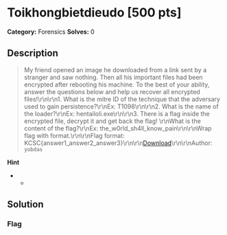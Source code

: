 # Toikhongbietdieudo [500 pts]

**Category:** Forensics
**Solves:** 0

## Description
>My friend opened an image he downloaded from a link sent by a stranger and saw nothing. Then all his important files had been encrypted after rebooting his machine. To the best of your ability, answer the questions below and help us recover all encrypted files!\r\n\r\n1. What is the mitre ID of the technique that the adversary used to gain persistence?\r\nEx: T1098\r\n\r\n2. What is the name of the loader?\r\nEx: hentailoli.exe\r\n\r\n3. There is a flag inside the encrypted file, decrypt it and get back the flag! \r\nWhat is the content of the flag?\r\nEx: the_w0rld_sh4ll_know_pain\r\n\r\nWrap flag with format.\r\n\r\nFlag format: KCSC{answer1_answer2_answer3}\r\n\r\n[Download](https://drive.google.com/file/d/15xyPbKBAXk-7QJXRFOs49zVRK5atM2SW/view?usp=sharing)\r\n\r\nAuthor: `yobdas`

**Hint**
* -

## Solution

### Flag

